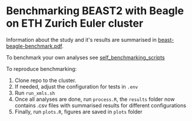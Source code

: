 # Benchmarking BEAST2 with Beagle on ETH Zurich Euler cluster

Information about the study and it's results are summarised in [beast-beagle-benchmark.pdf](https://github.com/jugne/beast-beagle-benchmark/blob/main/beast-beagle-benchmark.pdf).

To benchmark your own analyses see [self_benchmarking_scripts](https://github.com/jugne/beast-beagle-benchmark/tree/main/self_benchmarking_scripts)

To reproduce benchmarking:
1. Clone repo to the cluster.
2. If needed, adjust the configuration for tests in `.env`
3. Run `run_xmls.sh`
4. Once all analyses are done, run `process.R`, the `results` folder now contains .csv files with summarised results for different configurations 
5. Finally, run `plots.R`, figures are saved in `plots` folder


